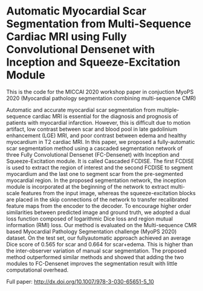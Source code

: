 # Automatic Myocardial Scar Segmentation from Multi-Sequence Cardiac MRI using Fully Convolutional Densenet with Inception and Squeeze-Excitation Module

This is the code for the MICCAI 2020 workshop paper in conjuction MyoPS 2020 (Myocardial pathology segmentation combining multi-sequence CMR)

Automatic and accurate myocardial scar segmentation from
multiple-sequence cardiac MRI is essential for the diagnosis and prognosis of patients with myocardial infarction. However, this is difficult
due to motion artifact, low contrast between scar and blood pool in late
gadolinium enhancement (LGE) MRI, and poor contrast between edema
and healthy myocardium in T2 cardiac MRI. In this paper, we proposed
a fully-automatic scar segmentation method using a cascaded segmentation network of three Fully Convolutional Densenet (FC-Densenet) with
Inception and Squeeze-Excitation module. It is called Cascaded FCDISE.
The first FCDISE is used to extract the region of interest and the second FCDISE to segment myocardium and the last one to segment scar
from the pre-segmented myocardial region. In the proposed segmentation
network, the inception module is incorporated at the beginning of the
network to extract multi-scale features from the input image, whereas
the squeeze-excitation blocks are placed in the skip connections of the
network to transfer recalibrated feature maps from the encoder to the
decoder. To encourage higher order similarities between predicted image
and ground truth, we adopted a dual loss function composed of logarithmic Dice loss and region mutual information (RMI) loss. Our method is
evaluated on the Multi-sequence CMR based Myocardial Pathology Segmentation challenge (MyoPS 2020) dataset. On the test set, our fullyautomatic approach achieved an average Dice score of 0.565 for scar and
0.664 for scar+edema. This is higher than the inter-observer variation
of manual scar segmentation. The proposed method outperformed similar methods and showed that adding the two modules to FC-Densenet
improves the segmentation result with little computational overhead.

Full paper: http://dx.doi.org/10.1007/978-3-030-65651-5_10


